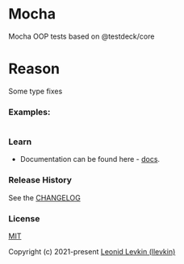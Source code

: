 # Mocha

Mocha OOP tests based on @testdeck/core

# Reason

Some type fixes

### Examples:

```ts
```

### Learn

- Documentation can be found here - [docs](https://biorate.github.io/core/modules/mocha.html).

### Release History

See the [CHANGELOG](https://github.com/biorate/core/blob/master/packages/%40biorate/mocha/CHANGELOG.md)

### License

[MIT](https://github.com/biorate/core/blob/master/packages/%40biorate/mocha/LICENSE)

Copyright (c) 2021-present [Leonid Levkin (llevkin)](mailto:llevkin@yandex.ru)
